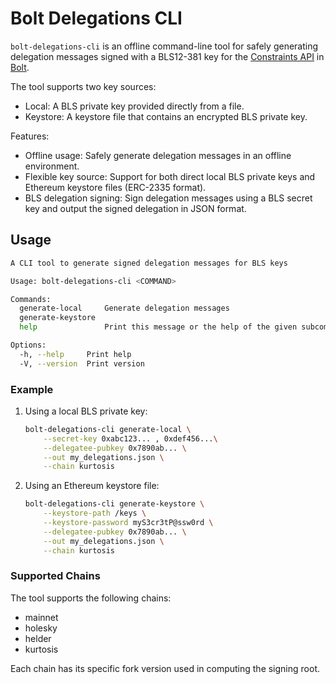 # Bolt Delegations CLI

`bolt-delegations-cli` is an offline command-line tool for safely generating delegation messages signed with a BLS12-381 key for the [Constraints API](https://docs.boltprotocol.xyz/api/builder) in [Bolt](https://docs.boltprotocol.xyz/).

The tool supports two key sources:

-   Local: A BLS private key provided directly from a file.
-   Keystore: A keystore file that contains an encrypted BLS private key.

Features:

-   Offline usage: Safely generate delegation messages in an offline environment.
-   Flexible key source: Support for both direct local BLS private keys and Ethereum keystore files (ERC-2335 format).
-   BLS delegation signing: Sign delegation messages using a BLS secret key and output the signed delegation in JSON format.

## Usage

```bash
A CLI tool to generate signed delegation messages for BLS keys

Usage: bolt-delegations-cli <COMMAND>

Commands:
  generate-local     Generate delegation messages
  generate-keystore
  help               Print this message or the help of the given subcommand(s)

Options:
  -h, --help     Print help
  -V, --version  Print version
```

### Example

1. Using a local BLS private key:

    ```bash
    bolt-delegations-cli generate-local \
        --secret-key 0xabc123... , 0xdef456...\
        --delegatee-pubkey 0x7890ab... \
        --out my_delegations.json \
        --chain kurtosis
    ```

2. Using an Ethereum keystore file:

    ```bash
    bolt-delegations-cli generate-keystore \
        --keystore-path /keys \
        --keystore-password myS3cr3tP@ssw0rd \
        --delegatee-pubkey 0x7890ab... \
        --out my_delegations.json \
        --chain kurtosis
    ```

### Supported Chains

The tool supports the following chains:

-   mainnet
-   holesky
-   helder
-   kurtosis

Each chain has its specific fork version used in computing the signing root.
